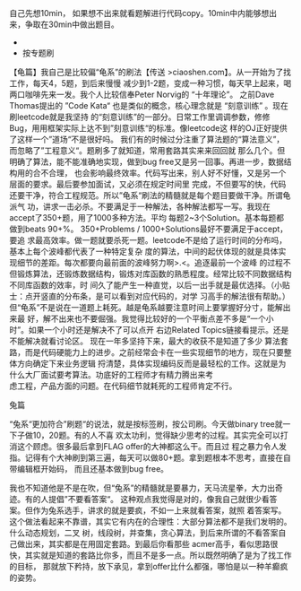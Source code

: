自己先想10min， 如果想不出来就看题解进行代码copy。10min中内能够想出来，争取在30min中做出题目。



- 
- 按专题刷


【龟篇】我自己是比较偏“龟系”的刷法【传送 >ciaoshen.com】。从一开始为了找工作，每天4，5题，到后来慢慢
减少到1-2题，变成一种习惯，每天早上起来，喝两口咖啡先来一发。我个人比较信奉Peter Norvig的 “十年理论”。
之前Dave Thomas提出的 ”Code Kata“ 也是类似的概念，核心理念就是 “刻意训练” 。现在刷leetcode就是我坚持
的“刻意训练”的一部分。日常工作里调调参数，修修Bug，用用框架实际上达不到”刻意训练“的标准。像leetcode这
样的OJ正好提供了这样一个”道场“不是很好吗。
我们有的时候过分注重了算法题的“算法意义”，而忽略了”工程意义“。题刷多了就知道，常用套路其实来来回回就
那么几个。但明确了算法，能不能准确地实现，做到bug free又是另一回事。再进一步，数据结构用的合不合理，
也会影响最终效率。代码写出来，别人好不好懂，又是另一个层面的要求。最后要参加面试，又必须在规定时间里
完成，不但要写的快，代码还要干净，符合工程规范。所以”龟系“刷法的精髓就是每个题目要做干净。所谓龟派气
功，讲求一击必杀。不要满足于一种解法，各种解法都写一写。我现在accept了350+题，用了1000多种方法。平均
每题2~3个Solution。基本每题都做到beats 90+%。 350+Problems / 1000+Solutions最好不要满足于accept，要追
求最高效率。做一题就要杀死一题。leetcode不是给了运行时间的分布吗，基本上每个波峰都代表了一种特定复杂
度的算法，中间的起伏体现的就是具体实现细节的差距。每次都要向最前面的波峰努力啊>.<。追逐最前一个波峰
的过程不但锻炼算法，还锻炼数据结构，锻炼对库函数的熟悉程度。经常比较不同数据结构不同库函数的效率，时
间久了能产生一种直觉，以后一出手就是最优选择。（小贴士：点开竖直的分布条，是可以看到对应代码的，对学
习高手的解法很有帮助。）但“龟系”不是说在一道题上耗死。越是龟系越要注意时间上要掌握好分寸，能解出来最
好，解不出来也不要倔强。我觉得比较好的一个平衡点差不多是“一个小时”。如果一个小时还是解决不了可以点开
右边Related Topics链接看提示。还是不能解决就看讨论区。 现在一年多坚持下来，最大的收获不是知道了多少
算法套路，而是代码硬能力上的进步。之前经常会卡在一些实现细节的地方，现在只要整体方向确定下来业务逻辑
捋清楚，具体实现编码反而是最轻松的工作。这就是为什么大厂面试要考算法。功底好的工程师才有精力腾出来考\
虑工程，产品方面的问题。在代码细节就耗死的工程师肯定不行。


兔篇

“兔系“更加符合”刷题“的说法，就是按标签刷，按公司刷。今天做binary tree就一下子做10，20题。有的人不喜
欢太功利，觉得缺少思考的过程。其实完全可以打消这个顾虑。很多最后拿到FLAG offer的大神都这么干。而且过
程之暴力令人发指。记得有个大神刷到第三遍，每天可以做80+题。拿到题根本不思考，直接在自带编辑框开始码，
而且还基本做到bug free。

我也不知道他是不是在吹，但“兔系”的精髓就是要暴力，天马流星拳，大力出奇迹。有的人提倡”不要看答案“。
这种观点我觉得是对的，像我自己就很少看答案。但作为兔系选手，讲求的就是要疯，不如一上来就看答案，就照
着答案写。这个做法看起来不靠谱，其实它有内在的合理性：大部分算法都不是我们发明的。什么动态规划，二叉
树，线段树，并查集，贪心算法，到后来所谓的不看答案自己做出来，其实都是在用固定套路。到最后你看那些
acmer高手，看似思路很快，其实就是知道的套路比你多，而且不是多一点。所以既然明确了是为了找工作的目标，
那就放下矜持，放下承见，拿到offer比什么都强，哪怕是以一种羊癫疯的姿势。
